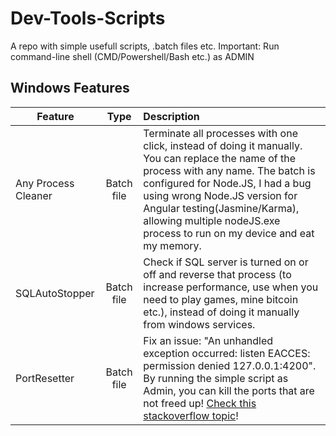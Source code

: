 # Dev-Tools-Scripts
A repo with simple usefull scripts, .batch files etc.
Important: Run command-line shell (CMD/Powershell/Bash etc.) as ADMIN

## Windows Features
| Feature  | Type | Description |
|----------|:-------------:|:-------------|
| Any Process Cleaner | Batch file | Terminate all processes with one click, instead of doing it manually. You can replace the name of the process with any name. The batch is configured for Node.JS, I had a bug using wrong Node.JS version for Angular testing(Jasmine/Karma), allowing multiple nodeJS.exe process to run on my device and eat my memory. |
| SQLAutoStopper | Batch file | Check if SQL server is turned on or off and reverse that process (to increase performance, use when you need to play games, mine bitcoin etc.), instead of doing it manually from windows services.  |
| PortResetter | Batch file | Fix an issue: "An unhandled exception occurred: listen EACCES: permission denied 127.0.0.1:4200". By running the simple script as Admin, you can kill the ports that are not freed up! [Check this stackoverflow topic](https://stackoverflow.com/questions/60485038/ng-server-listen-eacces-permission-denied-127-0-0-14200)!  |
